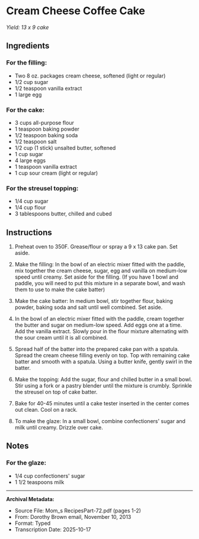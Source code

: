 # Cream Cheese Coffee Cake

*Yield: 13 x 9 cake*

## Ingredients

### For the filling:
- Two 8 oz. packages cream cheese, softened (light or regular)
- 1/2 cup sugar
- 1/2 teaspoon vanilla extract
- 1 large egg

### For the cake:
- 3 cups all-purpose flour
- 1 teaspoon baking powder
- 1/2 teaspoon baking soda
- 1/2 teaspoon salt
- 1/2 cup (1 stick) unsalted butter, softened
- 1 cup sugar
- 4 large eggs
- 1 teaspoon vanilla extract
- 1 cup sour cream (light or regular)

### For the streusel topping:
- 1/4 cup sugar
- 1/4 cup flour
- 3 tablespoons butter, chilled and cubed

## Instructions

1. Preheat oven to 350F. Grease/flour or spray a 9 x 13 cake pan. Set aside.

2. Make the filling: In the bowl of an electric mixer fitted with the paddle, mix together the cream cheese, sugar, egg and vanilla on medium-low speed until creamy. Set aside for the filling. (If you have 1 bowl and paddle, you will need to put this mixture in a separate bowl, and wash them to use to make the cake batter)

3. Make the cake batter: In medium bowl, stir together flour, baking powder, baking soda and salt until well combined. Set aside.

4. In the bowl of an electric mixer fitted with the paddle, cream together the butter and sugar on medium-low speed. Add eggs one at a time. Add the vanilla extract. Slowly pour in the flour mixture alternating with the sour cream until it is all combined.

5. Spread half of the batter into the prepared cake pan with a spatula. Spread the cream cheese filling evenly on top. Top with remaining cake batter and smooth with a spatula. Using a butter knife, gently swirl in the batter.

6. Make the topping: Add the sugar, flour and chilled butter in a small bowl. Stir using a fork or a pastry blender until the mixture is crumbly. Sprinkle the streusel on top of cake batter.

7. Bake for 40-45 minutes until a cake tester inserted in the center comes out clean. Cool on a rack.

8. To make the glaze: In a small bowl, combine confectioners' sugar and milk until creamy. Drizzle over cake.

## Notes

### For the glaze:
- 1/4 cup confectioners' sugar
- 1 1/2 teaspoons milk

---

**Archival Metadata:**
- Source File: Mom_s RecipesPart-72.pdf (pages 1-2)
- From: Dorothy Brown email, November 10, 2013
- Format: Typed
- Transcription Date: 2025-10-17
